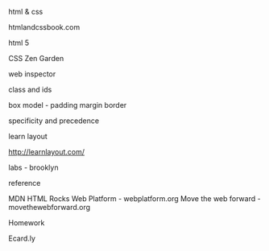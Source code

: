 html & css

htmlandcssbook.com

html 5

CSS Zen Garden

web inspector

class and ids

box model - padding margin border

specificity and precedence

learn layout

http://learnlayout.com/

labs - brooklyn

reference

MDN
HTML Rocks
Web Platform - webplatform.org
Move the web forward - movethewebforward.org

Homework

Ecard.ly